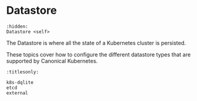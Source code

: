 # Datastore

```{toctree}
:hidden:
Datastore <self>
```

The Datastore is where all the state of a Kubernetes cluster is persisted.

These topics cover how to configure the different datastore types that are
supported by Canonical Kubernetes.

```{toctree}
:titlesonly:

k8s-dqlite
etcd
external
```

<!-- LINKS -->

[datastore]: /snap/explanation/datastore/
